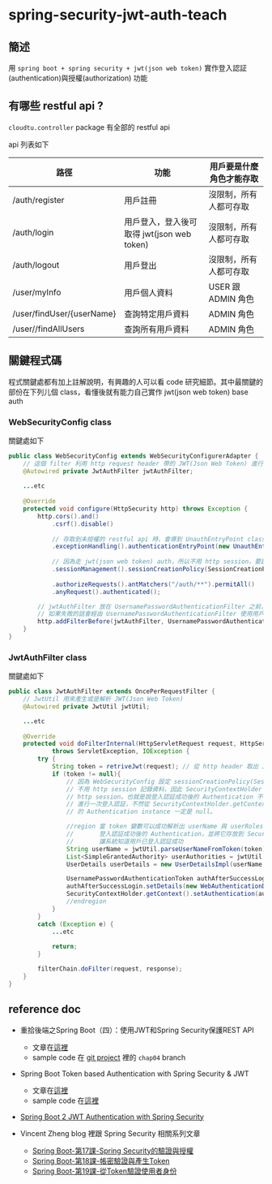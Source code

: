 #   spring-security-jwt-auth-teach

##  簡述

用 `spring boot + spring security + jwt(json web token)` 實作登入認証(authentication)與授權(authorization) 功能

##  有哪些 restful api ?

`cloudtu.controller` package 有全部的 restful api

api 列表如下

| 路徑                      | 功能                                     | 用戶要是什麼角色才能存取 | 
| ------------------------- |-----------------------------------------|-----------------------|
| /auth/register            | 用戶註冊                                 | 沒限制，所有人都可存取   |
| /auth/login               | 用戶登入，登入後可取得 jwt(json web token) | 沒限制，所有人都可存取   |
| /auth/logout              | 用戶登出                                 | 沒限制，所有人都可存取   |
| /user/myInfo              | 用戶個人資料                              | USER 跟 ADMIN 角色     |
| /user/findUser/{userName} | 查詢特定用戶資料                          | ADMIN 角色             |
| /user//findAllUsers       | 查詢所有用戶資料                          | ADMIN 角色             |

##  關鍵程式碼

程式關鍵處都有加上註解說明，有興趣的人可以看 code 研究細節。其中最關鍵的部份在下列儿個 class，看懂後就有能力自己實作 jwt(json web token) base auth

### WebSecurityConfig class

關鍵處如下

```java
public class WebSecurityConfig extends WebSecurityConfigurerAdapter {
    // 這個 filter 利用 http request header 帶的 JWT(Json Web Token) 進行用戶認証與授權
    @Autowired private JwtAuthFilter jwtAuthFilter;
    
    ...etc
    
    @Override
    protected void configure(HttpSecurity http) throws Exception {
        http.cors().and()
            .csrf().disable()
            
            // 存取到未授權的 restful api 時，會導到 UnauthEntryPoint class 進行後續處理
            .exceptionHandling().authenticationEntryPoint(new UnauthEntryPoint()).and()
            
            // 因為走 jwt(json web token) auth，所以不用 http session，要設成 SessionCreationPolicy.STATELESS
            .sessionManagement().sessionCreationPolicy(SessionCreationPolicy.STATELESS).and()
            
            .authorizeRequests().antMatchers("/auth/**").permitAll()
            .anyRequest().authenticated();

        // jwtAuthFilter 放在 UsernamePasswordAuthenticationFilter 之前，代表先用 JWT(Json Web Token)對用戶進行認証與授權
        // 如果失敗的話會經由 UsernamePasswordAuthenticationFilter 使用用戶帳號密碼再次進行認証與授權
        http.addFilterBefore(jwtAuthFilter, UsernamePasswordAuthenticationFilter.class);
    }
}
```


### JwtAuthFilter class

關鍵處如下

```java
public class JwtAuthFilter extends OncePerRequestFilter {
    // JwtUtil 用來產生或是解析 JWT(Json Web Token)
    @Autowired private JwtUtil jwtUtil;

    ...etc
    
    @Override
    protected void doFilterInternal(HttpServletRequest request, HttpServletResponse response, FilterChain filterChain)
            throws ServletException, IOException {
        try {
            String token = retriveJwt(request); // 從 http header 取出 JWT(Json Web Token)
            if (token != null){
                // 因為 WebSecurityConfig 設定 sessionCreationPolicy(SessionCreationPolicy.STATELESS)，所以
                // 不用 http session 記錄資料，因此 SecurityContextHolder 不會將登入認証成功後的 Authentication 記到
                // http session。也就是說登入認証成功後的 Authentication 不會被記錄到系統，每次的 http request 都必需重新
                // 進行一次登入認証，不然從 SecurityContextHolder.getContext().getAuthentication() 取回登入認証成功後
                // 的 Authentication instance 一定是 null。

                //region 當 token 變數可以成功解析出 userName 與 userRoles 時，代表是合法 token，這時可以用 token 裡的資料產生
                //       登入認証成功後的 Authentication，並將它存放到 SecurityContextHolder.getContext().setAuthentication(...) method
                //       讓系統知道用戶已登入認証成功
                String userName = jwtUtil.parseUserNameFromToken(token); // 解析失敗時會丟出 exception
                List<SimpleGrantedAuthority> userAuthorities = jwtUtil.parseUserAuthoritiesFromToken(token); // 解析失敗時會丟出 exception
                UserDetails userDetails = new UserDetailsImpl(userName, null, userAuthorities);

                UsernamePasswordAuthenticationToken authAfterSuccessLogin = new UsernamePasswordAuthenticationToken(userDetails, null, userDetails.getAuthorities());
                authAfterSuccessLogin.setDetails(new WebAuthenticationDetailsSource().buildDetails(request));
                SecurityContextHolder.getContext().setAuthentication(authAfterSuccessLogin);
                //endregion
            }
        }
        catch (Exception e) {
            ...etc
            
            return;
        }

        filterChain.doFilter(request, response);
    }
}
```

##  reference doc

*   重拾後端之Spring Boot（四）：使用JWT和Spring Security保護REST API

    *   文章在[這裡](https://www.jianshu.com/p/6307c89fe3fa)
    *   sample code 在 [git project](https://github.com/wpcfan/spring-boot-tut/tree/chap04) 裡的 `chap04` branch

*   Spring Boot Token based Authentication with Spring Security & JWT

    *   文章在[這裡](https://bezkoder.com/spring-boot-jwt-authentication/)
    *   sample code 在[這裡](https://github.com/bezkoder/spring-boot-spring-security-jwt-authentication)

*   [Spring Boot 2 JWT Authentication with Spring Security](https://bezkoder.com/spring-boot-jwt-mysql-spring-security-architecture/)

*   Vincent Zheng blog 裡跟 Spring Security 相關系列文章

    *   [Spring Boot-第17課-Spring Security的驗證與授權](https://medium.com/chikuwa-tech-study/spring-boot-%E7%AC%AC17%E8%AA%B2-spring-security%E7%9A%84%E9%A9%97%E8%AD%89%E8%88%87%E6%8E%88%E6%AC%8A-263afe44ac20)
    *   [Spring Boot-第18課-帳密驗證與產生Token](https://medium.com/chikuwa-tech-study/spring-boot-%E7%AC%AC18%E8%AA%B2-%E5%B8%B3%E5%AF%86%E9%A9%97%E8%AD%89%E8%88%87%E7%94%A2%E7%94%9Ftoken-79d9ccc2b6fd)
    *   [Spring Boot-第19課-從Token驗證使用者身份](https://medium.com/chikuwa-tech-study/spring-boot-%E7%AC%AC19%E8%AA%B2-%E5%BE%9Etoken%E9%A9%97%E8%AD%89%E4%BD%BF%E7%94%A8%E8%80%85%E8%BA%AB%E4%BB%BD-8818cca1361d)